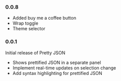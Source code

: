 ### 0.0.8

- Added buy me a coffee button
- Wrap toggle
- Theme selector


### 0.0.1

Initial release of Pretty JSON

- Shows prettified JSON in a separate panel
- Implement real-time updates on selection change
- Add syntax highlighting for prettified JSON
